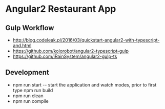 # Angular2 Restaurant App

## Gulp Workflow
* http://blog.codeleak.pl/2016/03/quickstart-angular2-with-typescript-and.html
* https://github.com/kolorobot/angular2-typescript-gulp
* https://github.com/iRainSystem/angular2-gulp-ts


## Development
* npm run start -- start the application and watch modes, prior to first type npm run build
* npm run clean 
* npm run compile

